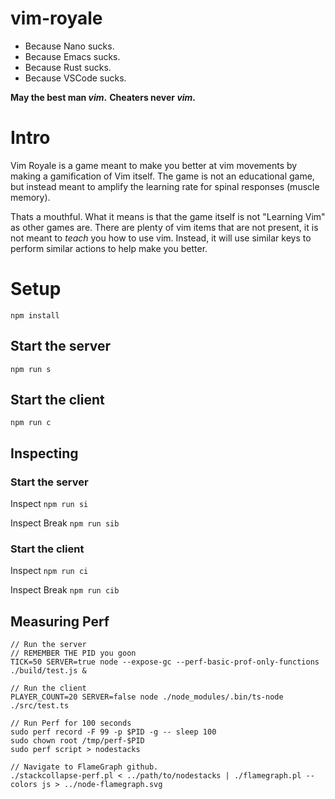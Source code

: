 # vim-royale
* Because Nano sucks.
* Because Emacs sucks.
* Because Rust sucks.
* Because VSCode sucks.

**May the best man *vim*.**
**Cheaters never *vim*.**

# Intro
Vim Royale is a game meant to make you better at vim movements by making a
gamification of Vim itself.  The game is not an educational game, but instead
meant to amplify the learning rate for spinal responses (muscle memory).

Thats a mouthful.  What it means is that the game itself is not "Learning Vim"
as other games are.  There are plenty of vim items that are not present, it is
not meant to _teach_ you how to use vim.  Instead, it will use similar keys to
perform similar actions to help make you better.

# Setup
`npm install`

## Start the server
`npm run s`

## Start the client
`npm run c`

## Inspecting
### Start the server
Inspect
`npm run si`

Inspect Break
`npm run sib`

### Start the client
Inspect
`npm run ci`

Inspect Break
`npm run cib`

## Measuring Perf
```
// Run the server
// REMEMBER THE PID you goon
TICK=50 SERVER=true node --expose-gc --perf-basic-prof-only-functions ./build/test.js &

// Run the client
PLAYER_COUNT=20 SERVER=false node ./node_modules/.bin/ts-node ./src/test.ts

// Run Perf for 100 seconds
sudo perf record -F 99 -p $PID -g -- sleep 100
sudo chown root /tmp/perf-$PID
sudo perf script > nodestacks

// Navigate to FlameGraph github.
./stackcollapse-perf.pl < ../path/to/nodestacks | ./flamegraph.pl --colors js > ../node-flamegraph.svg
```

